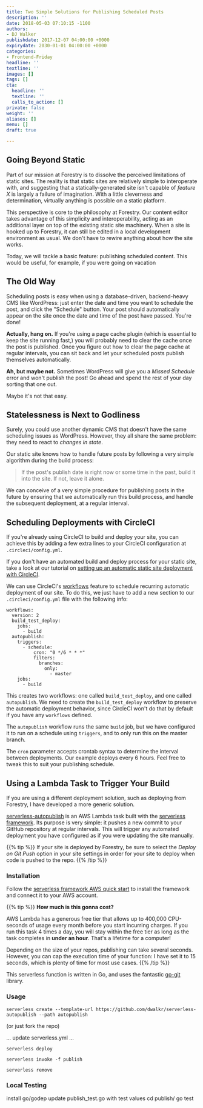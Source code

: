 ```yaml
---
title: Two Simple Solutions for Publishing Scheduled Posts
description: ''
date: 2018-05-03 07:10:15 -1100
authors:
- DJ Walker
publishdate: 2017-12-07 04:00:00 +0000
expirydate: 2030-01-01 04:00:00 +0000
categories:
- Frontend-Friday
headline: ''
textline: ''
images: []
tags: []
cta:
  headline: ''
  textline: ''
  calls_to_action: []
private: false
weight: ''
aliases: []
menu: []
draft: true

---
```

## Going Beyond Static

Part of our mission at Forestry is to dissolve the perceived limitations of static sites. The reality is that static sites are relatively simple to interoperate with, and suggesting that a statically-generated site isn't capable of _feature X_ is largely a failure of imagination. With a little cleverness and determination, virtually anything is possible on a static platform.

This perspective is core to the philosophy at Forestry. Our content editor takes advantage of this simplicity and interoperability, acting as an additional layer on top of the existing static site machinery. When a site is hooked up to Forestry, it can still be edited in a local development environment as usual. We don't have to rewire anything about how the site works.

Today, we will tackle a basic feature: publishing scheduled content. This would be useful, for example, if you were going on vacation

## The Old Way

Scheduling posts is easy when using a database-driven, backend-heavy CMS like WordPress: just enter the date and time you want to schedule the post, and click the "Schedule" button. Your post should automatically appear on the site once the date and time of the post have passed. You're done!

**Actually, hang on.** If you're using a page cache plugin (which is essential to keep the site running fast,) you will probably need to clear the cache once the post is published. Once you figure out how to clear the page cache at regular intervals, you can sit back and let your scheduled posts publish themselves automatically.

**Ah, but maybe not.** Sometimes WordPress will give you a _Missed Schedule_ error and won't publish the post! Go ahead and spend the rest of your day sorting that one out.

Maybe it's not that easy.

## Statelessness is Next to Godliness

Surely, you could use another dynamic CMS that doesn't have the same scheduling issues as WordPress. However, they all share the same problem: they need to react to _changes in state_.

Our static site knows how to handle future posts by following a very simple algorithm during the build process:

> If the post's publish date is right now or some time in the past, build it into the site. If not, leave it alone.

We can conceive of a very simple procedure for publishing posts in the future by ensuring that we automatically run this build process, and handle the subsequent deployment, at a regular interval.

## Scheduling Deployments with CircleCI

If you're already using CircleCI to build and deploy your site, you can achieve this by adding a few extra lines to your CircleCI configuration at `.circleci/config.yml`.

If you don't have an automated build and deploy process for your static site, take a look at our tutorial on [setting up an automatic static site deployment with CircleCI](https://forestry.io/blog/automate-deploy-w-circle-ci/).

We can use CircleCI's [workflows](https://circleci.com/docs/2.0/workflows/) feature to schedule recurring automatic deployment of our site. To do this, we just have to add a new section to our `.circleci/config.yml` file with the following info:

    workflows:
      version: 2
      build_test_deploy:
        jobs:
          - build
      autopublish:
        triggers:
          - schedule:
              cron: "0 */6 * * *"
              filters:
                branches:
                  only:
                    - master
        jobs:
          - build

This creates two workflows: one called `build_test_deploy`, and one called `autopublish`. We need to create the `build_test_deploy` workflow to preserve the automatic deployment behavior, since CircleCI won't do that by default if you have any `workflows` defined.

The `autopublish` workflow runs the same `build` job, but we have configured it to run on a schedule using `triggers`, and to only run this on the master branch.

The `cron` parameter accepts crontab syntax to determine the interval between deployments. Our example deploys every 6 hours. Feel free to tweak this to suit your publishing schedule.

## Using a Lambda Task to Trigger Your Build

If you are using a different deployment solution, such as deploying from Forestry, I have developed a more generic solution.

[serverless-autopublish](https://github.com/dwalkr/serverless-autopublish) is an AWS Lambda task built with the [serverless framework](https://serverless.com/). Its purpose is very simple: it pushes a new commit to your GitHub repository at regular intervals. This will trigger any automated deployment you have configured as if you were updating the site manually.

{{% tip %}}
If your site is deployed by Forestry, be sure to select the _Deploy on Git Push_ option in your site settings in order for your site to deploy when code is pushed to the repo.
{{% /tip %}}

### Installation

Follow the [serverless framework AWS quick start](https://serverless.com/framework/docs/providers/aws/guide/quick-start/) to install the framework and connect it to your AWS account.

{{% tip %}}
**How much is this gonna cost?**

AWS Lambda has a generous free tier that allows up to 400,000 CPU-seconds of usage every month before you start incurring charges. If you run this task 4 times a day, you will stay within the free tier as long as the task completes in **under an hour**. That's a lifetime for a computer!

Depending on the size of your repos, publishing can take several seconds. However, you can cap the execution time of your function: I have set it to 15 seconds, which is plenty of time for most use cases. 
{{% /tip %}}

This serverless function is written in Go, and uses the fantastic [go-git](https://github.com/src-d/go-git) library. 

### Usage

```
serverless create --template-url https://github.com/dwalkr/serverless-autopublish --path autopublish
```

(or just fork the repo)

... update serverless.yml ...

```
serverless deploy
```

```
serverless invoke -f publish
```

```
serverless remove
```

### Local Testing

install go/godep
update publish_test.go with test values
cd publish/
go test